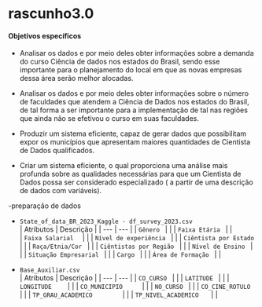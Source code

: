 # rascunho3.0
####    Objetivos específicos

- Analisar os dados e por meio deles obter informações sobre a demanda do curso Ciência de dados nos estados do Brasil, sendo esse importante para o planejamento do local em que as novas empresas dessa área serão melhor alocadas.

- Analisar os dados e por meio deles obter informações sobre o número de faculdades que atendem a Ciência de Dados nos estados do Brasil, de tal forma a ser importante para a implementação de tal nas regiões que ainda não se efetivou o curso em suas faculdades.

- Produzir um sistema eficiente, capaz de gerar dados que possibilitam expor os municípios que apresentam maiores quantidades de Cientista de Dados qualificados.

- Criar um sistema eficiente, o qual proporciona uma análise mais profunda sobre as qualidades necessárias para que um Cientista de Dados possa ser considerado especializado ( a partir de uma descrição de dados com variáveis).
  
-preparação de dados   
- `State_of_data_BR_2023_Kaggle - df_survey_2023.csv `  
| Atributos | Descrição |
| --- | --- |
| `Gênero ` |  |
| `Faixa Etária ` |  |   
| `Faixa Salarial  ` |  | 
| `Nível de experiência ` |  | 
| `Ciêntista por Estado ` |  | 
| `Raça/Etnia/Cor ` |  | 
| `Ciêntistas por Região ` |  | 
| `Nível de Ensino ` |  | 
| `Situação Empresarial ` |  | 
| `Cargo ` |  | 
| `Área de Formação ` |  |  

- `Base_Auxiliar.csv `   
| Atributos | Descrição |
| --- | --- |
| `CO_CURSO ` |  |
| `LATITUDE	` |  |
| `LONGITUDE	` |  |
| `CO_MUNICIPIO		` |  |
| `NO_CURSO	` |  |
| `CO_CINE_ROTULO	` |  |
| `TP_GRAU_ACADEMICO		` |  |
| `TP_NIVEL_ACADEMICO	` |  |

